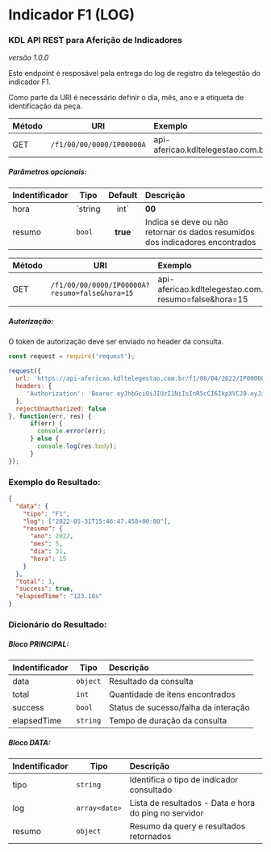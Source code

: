# Indicador F1 (LOG)
### KDL API REST para Aferição de Indicadores
*versão 1.0.0*

Este endpoint é resposável pela entrega do log de registro da telegestão do indicador F1.

Como parte da URI é necessário definir o dia, mês, ano e a etiqueta de identificação da peça.

| Método | URI | Exemplo                                                    | 
| --- | --- | :-----------                                               | 
| GET | `/f1/00/00/0000/IP00000A` | api-afericao.kdltelegestao.com.br/f1/10/05/2022/IP00001A |

##### Parâmetros opcionais:
| Indentificador | Tipo   | Default   |  Descrição                                                                        | 
| -------------- | -------| :--------:| :------------------------------------------------------------------------------   | 
| hora   | `string|int`  |  **00** | Se informado o parâmetro hora, será retornado somente os resultados encontrado no intervalo da hora do dia/mês/ano solicitado. Por default são retornas todos registro criados no dia/mês/ano solicitado. |
| resumo   | `bool`  |  **true** | Indica se deve ou não retornar os dados resumidos dos indicadores encontrados  |

| Método | URI | Exemplo                                                    | 
| --- | --- | :-----------                                               | 
| GET | `/f1/00/00/0000/IP00000A?resumo=false&hora=15` | api-afericao.kdltelegestao.com.br/f1/10/05/2022/IP00001A?resumo=false&hora=15 |

##### Autorização:
O token de autorização deve ser enviado no header da consulta.
```javascript
const request = require('request');

request({
  url: 'https://api-afericao.kdltelegestao.com.br/f1/08/04/2022/IP00000A?hora=15',
  headers: {
     'Authorization': 'Bearer eyJhbGciOiJIUzI1NiIsInR5cCI6IkpXVCJ9.eyJzdWIiOiIxMjM0NTY3ODkwIiwibmFtZSI6IkpvaG4gRG9lIiwiaWF0IjoxNTE2MjM5MDIyfQ.SflKxwRJSMeKKF2QT4fwpMeJf36POk6yJV_adQssw5c'
  },
  rejectUnauthorized: false
}, function(err, res) {
      if(err) {
        console.error(err);
      } else {
        console.log(res.body);
      }
});
```

### Exemplo do Resultado:
``` json
{
  "data": {
    "tipo": "F1",
    "log": ["2022-05-31T15:46:47.458+00:00"],
    "resumo": {
      "ano": 2022,
      "mes": 5,
      "dia": 31,
      "hora": 15
    }
  },
  "total": 1,
  "success": true,
  "elapsedTime": "123.18s"
}
```
### Dicionário do Resultado:
##### Bloco PRINCIPAL:
| Indentificador | Tipo | Descrição | 
| :------ | ---------| :------------------------------------------                 | 
| data   | `object` | Resultado da consulta                                        | 
| total  | `int`    | Quantidade de itens encontrados                              | 
| success| `bool`   | Status de sucesso/falha da interação                         | 
| elapsedTime   | `string` | Tempo de duração da consulta                          | 

##### Bloco DATA:
| Indentificador | Tipo | Descrição                                                | 
| :------ | ---------|  :------------------------------------------                | 
| tipo   | `string` | Identifica o tipo de indicador consultado                    | 
| log| `array<date>` | Lista de resultados - Data e hora do ping no servidor       | 
| resumo | `object` | Resumo da query e resultados retornados                      |  